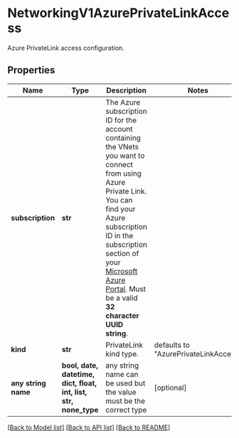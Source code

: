 # NetworkingV1AzurePrivateLinkAccess

Azure PrivateLink access configuration.

## Properties
Name | Type | Description | Notes
------------ | ------------- | ------------- | -------------
**subscription** | **str** | The Azure subscription ID for the account containing the VNets you want to connect from using Azure Private Link. You can find your Azure subscription ID in the subscription section of your [Microsoft Azure Portal](https://portal.azure.com/#blade/Microsoft_Azure_Billing/SubscriptionsBlade). Must be a valid **32 character UUID string**.  | 
**kind** | **str** | PrivateLink kind type. | defaults to "AzurePrivateLinkAccess"
**any string name** | **bool, date, datetime, dict, float, int, list, str, none_type** | any string name can be used but the value must be the correct type | [optional]

[[Back to Model list]](../README.md#documentation-for-models) [[Back to API list]](../README.md#documentation-for-api-endpoints) [[Back to README]](../README.md)


